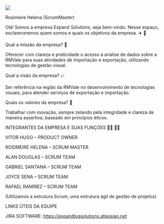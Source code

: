<a href = "mailto:rosimeire.silva01@fatec.sp.gov.com"><img src="https://img.shields.io/badge/Microsoft_Outlook-0078D4?style=for-the-badge&logo=microsoft-outlook&logoColor=white" target="_blank"></a>

Rosimeire Helena (ScrumMaster)

Olá! Somos a empresa Expand Solutions, seja bem-vindo. Nesse espaço, esclareceremos quem somos e quais os objetivos da empresa. ✈️ 🚢

Qual a missão da empresa? 🤔

Oferecer com clareza e praticidade o acesso a análise de dados sobre a RMVale para suas atividades de importação e exportação, utilizando tecnologias de gestão visual.

Qual a visão da empresa? 📈

Ser referência na região da RMVale no desenvolvimento de tecnologias visuais, para atender serviços de exportação e importação.

Quais os valores da empresa? 📃

Trabalhar com inovação, sempre zelando pela integridade e clareza de maneira assertiva, baseado em princípios éticos.

INTEGRANTES DA EMPRESA E SUAS FUNÇÕES 🙋‍♂️ 🙋‍♀️

VITOR HUGO – PRODUCT OWNER

ROSIMEIRE HELENA – SCRUM MASTER

ALAN DOUGLAS – SCRUM TEAM

GABRIEL SANTANA – SCRUM TEAM

JOYCE SENA – SCRUM TEAM

RAFAEL RAMIREZ – SCRUM TEAM

(Utilizamos a estrutura Scrum, uma estrutura ágil de gestão de projetos)

LINKS ÚTEIS DA EQUIPE

JIRA SOFTWARE: https://expandlogsolutions.atlassian.net
